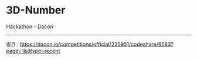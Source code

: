 # 3D-Number
Hackathon - Dacon

---

링크 : <https://dacon.io/competitions/official/235951/codeshare/6583?page=1&dtype=recent>
